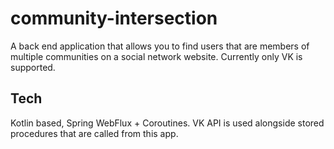 # community-intersection
A back end application that allows you to find users that are members of multiple communities on a social network website. Currently only VK is supported.

## Tech
Kotlin based, Spring WebFlux + Coroutines. VK API is used alongside stored procedures that are called from this app.
